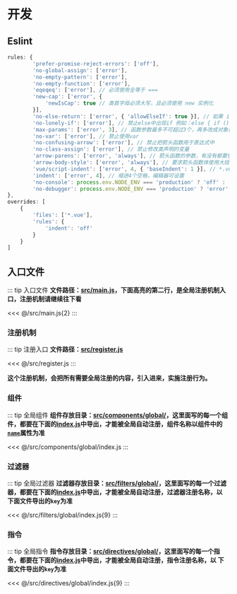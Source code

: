 # 开发

## Eslint

```js
rules: {
        'prefer-promise-reject-errors': ['off'],
        'no-global-assign': ['error'],
        'no-empty-pattern': ['error'],
        'no-empty-function': ['error'],
        'eqeqeq': ['error'], // 必须使用全等于 ===
        'new-cap': ['error', {
            'newIsCap': true // 类首字母必须大写，且必须使用 new 实例化
        }],
        'no-else-return': ['error', { 'allowElseIf': true }], // 如果 if 块中包含了一个 return 语句，else 块就成了多余的了。可以将其内容移至块外。
        'no-lonely-if': ['error'], // 禁止else中出现if 例如：else { if () .. } , 需要写成 else if () ...
        'max-params': ['error', 3], // 函数参数最多不可超过3个，再多改成对象格式
        'no-var': ['error'], // 禁止使用var
        'no-confusing-arrow': ['error'], // 禁止把箭头函数用于表达式中
        'no-class-assign': ['error'], // 禁止修改类声明的变量
        'arrow-parens': ['error', 'always'], // 箭头函数的参数，有没有都要使用圆括号
        'arrow-body-style': ['error', 'always'], // 要求箭头函数体使用大括号
        'vue/script-indent': ['error', 4, { 'baseIndent': 1 }], // *.vue 的文件中的script标签中的js内容必须缩进
        'indent': ['error', 4], // 缩进4个空格，编辑器可设置
        'no-console': process.env.NODE_ENV === 'production' ? 'off' : 'off',
        'no-debugger': process.env.NODE_ENV === 'production' ? 'error' : 'off'
},
overrides: [
    {
        'files': ['*.vue'],
        'rules': {
            'indent': 'off'
        }
    }
]
```

## 入口文件

::: tip 入口文件
**文件路径：[src/main.js](https://github.com/yaimeet/yaim-vue-design/blob/master/src/main.js)，下面高亮的第二行，是全局注册机制入口，注册机制请继续往下看**

<<< @/src/main.js{2}
:::

### 注册机制

::: tip 注册入口
**文件路径：[src/register.js](https://github.com/yaimeet/yaim-vue-design/blob/master/src/register.js)**

<<< @/src/register.js
:::

**这个注册机制，会把所有需要全局注册的内容，引入进来，实施注册行为。**

### 组件

::: tip 全局组件
**组件存放目录：[src/components/global/](https://github.com/yaimeet/yaim-vue-design/tree/master/src/components/global)，这里面写的每一个组件，都要在下面的[index.js](https://github.com/yaimeet/yaim-vue-design/tree/master/src/components/global/index.js)中导出，才能被全局自动注册，组件名称以组件中的[`name`](https://github.com/yaimeet/yaim-vue-design/blob/master/src/components/global/hello.vue)属性为准**

<<< @/src/components/global/index.js
:::

### 过滤器

::: tip 全局过滤器
**过滤器存放目录：[src/filters/global/](https://github.com/yaimeet/yaim-vue-design/tree/master/src/filters/global)，这里面写的每一个过滤器，都要在下面的[index.js](https://github.com/yaimeet/yaim-vue-design/tree/master/src/filters/global/index.js)中导出，才能被全局自动注册，过滤器注册名称，以 下面文件导出的`key`为准**

<<< @/src/filters/global/index.js{9}
:::

### 指令

::: tip 全局指令
**指令存放目录：[src/directives/global/](https://github.com/yaimeet/yaim-vue-design/tree/master/src/directives/global)，这里面写的每一个指令，都要在下面的[index.js](https://github.com/yaimeet/yaim-vue-design/tree/master/src/directives/global/index.js)中导出，才能被全局自动注册，指令注册名称，以 下面文件导出的`key`为准**

<<< @/src/directives/global/index.js{9}
:::
